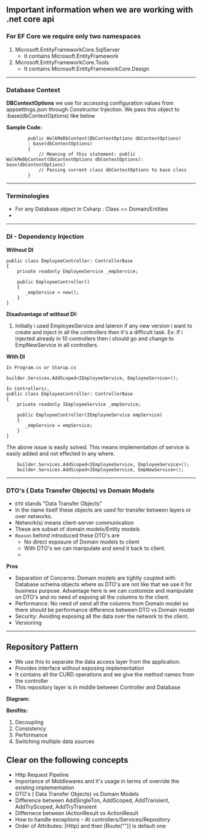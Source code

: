 ## Important information when we are working with .net core api

### For EF Core we require only two namespaces
1. Microsoft.EntityFrameworkCore.SqlServer
   - It contains Microsoft.EntityFramework
2. Microsoft.EntityFrameworkCore.Tools
   - It contains Microsoft.EntityFrameworkCore.Design

---

### Database Context
**DBContextOptions** we use for accessing configuration values from appsettings.json through Constructor Injection.
We pass this object to :base(dbContextOptions) like below

**Sample Code:**
```
        public WalkMeDbContext(DbContextOptions dbContextOptions) 
        : base(dbContextOptions)
        {
            // Meaning of this statement: public WalkMeDbContext(DbContextOptions dbContextOptions): base(dbContextOptions)
            // Passing current class dbContextOptions to base class
        }
```

---

### Terminologies
 - For any Database object in Csharp : Class == Domain/Entities
 - 

---

### DI - Dependency Injection

**Without DI**

```
public class EmployeeController: ControllerBase
{
    private readonly EmployeeService _empService;

    public EmployeeController()
    {
       _empService = new();
    }
}
```
**Disadvantage of without DI:**
1. Initially i used EmployeeService and lateron if any new version i want to create and inject in all the controllers
   then it's a difficult task.
   Ex: If i injected already in 10 controllers then i should go and change to EmpNewService in all controllers.

**With DI**

```
In Program.cs or Starup.cs

builder.Services.AddScoped<IEmployeeService, EmployeeService>();

In Controllers/,
public class EmployeeController: ControllerBase
{
    private readonly IEmployeeService _empService;

    public EmployeeController(IEmployeeService empService)
    {
       _empService = empService;
    }
}
```
The above issue is easily solved. This means implementation of service is easily added and not effected in any where.
```
    builder.Services.AddScoped<IEmployeeService, EmployeeService>();
    builder.Services.AddScoped<IEmployeeService, EmpNewService>();
```

---

### DTO's ( Data Transfer Objects) vs Domain Models
- ```DTO``` stands "Data Transfer Objects"
- In the name itself these objects are used for transfer between layers or over networks.
- Network(s) means client-server communication
- These are subset of domain models/Entity models
- ```Reason``` behind introduced these DTO's are 
  - No direct exposure of Domain models to client
  - With DTO's we can manipulate and send it back to client.
  - 

**Pros**
- Separation of Concerns: Domain models are tightly coupled with Database schema objects where as DTO's are not like that we use it for business purpose.
                           Advantage here is we can customize and manipulate on DTO's and no need of expoing all the columns to the client.
- Performance: No need of send all the columns from Domain model so there should be performance difference between DTO vs Domain model
- Security: Avoiding exposing all the data over the network to the client.
- Versioning

---

## Repository Pattern
- We use this to separate the data access layer from the application.
- Provides interface without exposing implementation
- It contains all the CURD operations and we give the method names from the controller
- This repository layer is in middle between Controller and Database

**Diagram:**


**Benifits:**
1. Decoupling
1. Consistency
1. Performance
1. Switching multiple data sources
## Clear on the following concepts
- Http Request Pipeline
- Importance of Middlewares and it's usage in terms of override the existing implementation
- DTO's ( Data Transfer Objects) vs Domain Models
- Difference between AddSingleTon, AddScoped, AddTransient, AddTryScoped, AddTryTransient
- Differnece between IActionResult vs ActionResult
- How to handle exceptions - At controllers/Services/Repository
- Order of Attributes: [Http] and then [Route("")] is default one 